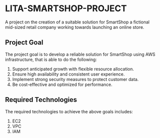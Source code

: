 # LITA-SMARTSHOP-PROJECT
 A project on the creation of a suitable solution for SmartShop a fictional mid-sized retail company working towards launching an online store.  
## Project Goal
 The project goal is to develop a reliable solution for SmartShop using AWS infrastructure,
 that is able to do the following:
 1) Support anticipated growth with flexible resource allocation.
 2) Ensure high availability and consistent user experience.
 3) Implement strong security measures to protect customer data.
 4) Be cost-effective and optimized for performance.
## Required Technologies
 The required technologies to achieve the above goals includes:
 1) EC2
 2) VPC
 3) IAM 